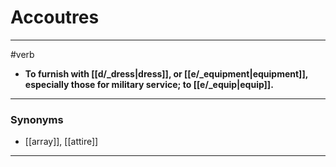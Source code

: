 # Accoutres
---
#verb
- **To furnish with [[d/_dress|dress]], or [[e/_equipment|equipment]], especially those for military service; to [[e/_equip|equip]].**
---
### Synonyms
- [[array]], [[attire]]
---
